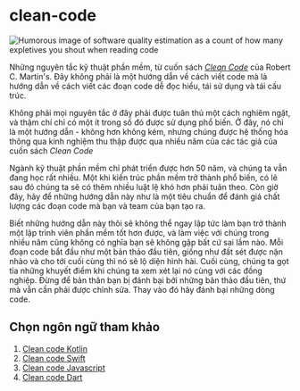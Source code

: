# clean-code

![Humorous image of software quality estimation as a count of how many expletives
you shout when reading code](http://www.osnews.com/images/comics/wtfm.jpg)

Những nguyên tắc kỹ thuật phần mềm, từ cuốn sách [*Clean Code*](https://www.amazon.com/Clean-Code-Handbook-Software-Craftsmanship/dp/0132350882) của Robert C. Martin's.
Đây không phải là một hướng dẫn về cách viết code mà là hướng dẫn về cách viết các đoạn code dễ đọc hiểu, tái sử dụng và tái cấu trúc.

Không phải mọi nguyên tắc ở đây phải được tuân thủ một cách nghiêm ngặt, và thậm chí chỉ có một ít trong số đó được sử dụng phổ biến. Ở đây, nó chỉ là một hướng dẫn - không hơn không kém, nhưng chúng được hệ thống hóa thông qua kinh nghiệm thu thập được qua nhiều năm của các tác giả của cuốn sách *Clean Code*

Ngành kỹ thuật phần mềm chỉ phát triển được hơn 50 năm, và chúng ta vẫn đang học rất nhiều. Một khi kiến trúc phần mềm trở thành phổ biến, có lẽ sau đó chúng ta sẽ có thêm nhiều luật lệ khó hơn phải tuân theo. Còn giờ đây, hãy để những hướng dẫn này như là một tiêu chuẩn để đánh giá chất lượng các đoạn code mà bạn và team của bạn tạo ra.

Biết những hướng dẫn này thôi sẽ không thể ngay lập tức làm bạn trở thành một lập trình viên phần mềm tốt hơn được, và làm việc với chúng trong nhiều năm cũng không có nghĩa bạn sẽ không gặp bất cứ sai lầm nào. Mỗi đoạn code bắt đầu như một bản thảo đầu tiên, giống như đất sét được nặn nhào và cho tới cuối cùng thì nó sẽ lộ diện hình hài. Cuối cùng, chúng ta gọt tỉa những khuyết điểm khi chúng ta xem xét lại nó cùng với các đồng nghiệp. Đừng để bản thân bạn bị đánh bại bởi những bản thảo đầu tiên, thứ mà vẫn cần phải được chỉnh sửa. Thay vào đó hãy đánh bại những dòng code.

## Chọn ngôn ngữ tham khảo

1. [Clean code Kotlin](README_KOTLIN.md)
2. [Clean code Swift](README_SWIFT.md)
3. [Clean code Javascript](README_JAVASCRIPT.md)
4. [Clean code Dart](README_DART.md)
